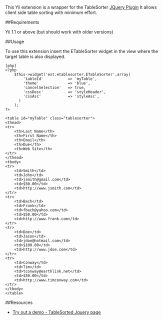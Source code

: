 This Yii extension is a wrapper for the TableSorter [JQuery Plugin](http://tablesorter.com/docs/) 
It allows client side table sorting with minimum effort. 

##Requirements

Yii 1.1 or above (but should work with older versions)

##Usage

To use this extension insert the ETableSorter widget in the view where the target table is
also displayed.

~~~
[php]
<?php
	$this->widget('ext.etablesorter.ETableSorter',array(
	 	'tableId' 			=> 'myTable',
	 	'theme'				=> 'blue',
		'cancelSelection' 	=> true,
		'cssDesc' 			=> 'styleHeader',
		'cssAsc'			=> 'styleAsc',
	  )
	);
?>

<table id="myTable" class="tablesorter"> 
<thead> 
<tr> 
    <th>Last Name</th> 
    <th>First Name</th> 
    <th>Email</th> 
    <th>Due</th> 
    <th>Web Site</th> 
</tr> 
</thead> 
<tbody> 
<tr> 
    <td>Smith</td> 
    <td>John</td> 
    <td>jsmith@gmail.com</td> 
    <td>$50.00</td> 
    <td>http://www.jsmith.com</td> 
</tr> 
<tr> 
    <td>Bach</td> 
    <td>Frank</td> 
    <td>fbach@yahoo.com</td> 
    <td>$50.00</td> 
    <td>http://www.frank.com</td> 
</tr> 
<tr> 
    <td>Doe</td> 
    <td>Jason</td> 
    <td>jdoe@hotmail.com</td> 
    <td>$100.00</td> 
    <td>http://www.jdoe.com</td> 
</tr> 
<tr> 
    <td>Conway</td> 
    <td>Tim</td> 
    <td>tconway@earthlink.net</td> 
    <td>$50.00</td> 
    <td>http://www.timconway.com</td> 
</tr> 
</tbody> 
</table> 

~~~

##Resources

 * [Try out a demo - TableSorted Jquery page](http://tablesorter.com/docs/)
